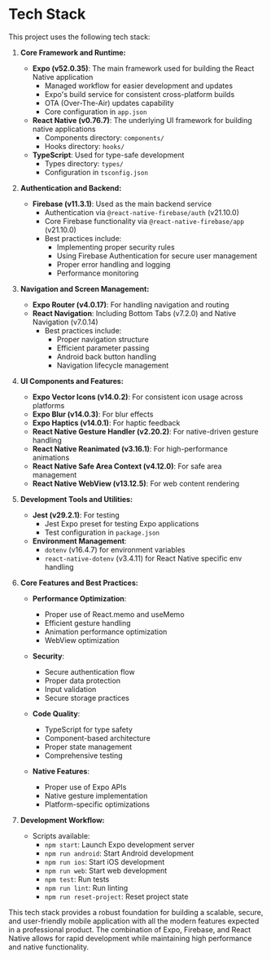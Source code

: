 # Tech Stack

This project uses the following tech stack:

1. **Core Framework and Runtime:**

   - **Expo (v52.0.35)**: The main framework used for building the React Native application
     - Managed workflow for easier development and updates
     - Expo's build service for consistent cross-platform builds
     - OTA (Over-The-Air) updates capability
     - Core configuration in `app.json`
   - **React Native (v0.76.7)**: The underlying UI framework for building native applications
     - Components directory: `components/`
     - Hooks directory: `hooks/`
   - **TypeScript**: Used for type-safe development
     - Types directory: `types/`
     - Configuration in `tsconfig.json`

2. **Authentication and Backend:**

   - **Firebase (v11.3.1)**: Used as the main backend service
     - Authentication via `@react-native-firebase/auth` (v21.10.0)
     - Core Firebase functionality via `@react-native-firebase/app` (v21.10.0)
     - Best practices include:
       - Implementing proper security rules
       - Using Firebase Authentication for secure user management
       - Proper error handling and logging
       - Performance monitoring

3. **Navigation and Screen Management:**

   - **Expo Router (v4.0.17)**: For handling navigation and routing
   - **React Navigation**: Including Bottom Tabs (v7.2.0) and Native Navigation (v7.0.14)
     - Best practices include:
       - Proper navigation structure
       - Efficient parameter passing
       - Android back button handling
       - Navigation lifecycle management

4. **UI Components and Features:**

   - **Expo Vector Icons (v14.0.2)**: For consistent icon usage across platforms
   - **Expo Blur (v14.0.3)**: For blur effects
   - **Expo Haptics (v14.0.1)**: For haptic feedback
   - **React Native Gesture Handler (v2.20.2)**: For native-driven gesture handling
   - **React Native Reanimated (v3.16.1)**: For high-performance animations
   - **React Native Safe Area Context (v4.12.0)**: For safe area management
   - **React Native WebView (v13.12.5)**: For web content rendering

5. **Development Tools and Utilities:**

   - **Jest (v29.2.1)**: For testing
     - Jest Expo preset for testing Expo applications
     - Test configuration in `package.json`
   - **Environment Management**:
     - `dotenv` (v16.4.7) for environment variables
     - `react-native-dotenv` (v3.4.11) for React Native specific env handling

6. **Core Features and Best Practices:**

   - **Performance Optimization**:

     - Proper use of React.memo and useMemo
     - Efficient gesture handling
     - Animation performance optimization
     - WebView optimization

   - **Security**:

     - Secure authentication flow
     - Proper data protection
     - Input validation
     - Secure storage practices

   - **Code Quality**:

     - TypeScript for type safety
     - Component-based architecture
     - Proper state management
     - Comprehensive testing

   - **Native Features**:
     - Proper use of Expo APIs
     - Native gesture implementation
     - Platform-specific optimizations

7. **Development Workflow:**

   - Scripts available:
     - `npm start`: Launch Expo development server
     - `npm run android`: Start Android development
     - `npm run ios`: Start iOS development
     - `npm run web`: Start web development
     - `npm test`: Run tests
     - `npm run lint`: Run linting
     - `npm run reset-project`: Reset project state

This tech stack provides a robust foundation for building a scalable, secure, and user-friendly mobile application with all the modern features expected in a professional product. The combination of Expo, Firebase, and React Native allows for rapid development while maintaining high performance and native functionality.
